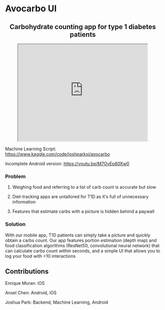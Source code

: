 # Avocarbo UI

<div align="center">
	<h2>Carbohydrate counting app for type 1 diabetes patients</h2>
	<iframe width="420" height="315" src="https://www.youtube.com/shorts/Q4NB3msjlTQ" style="vertical-align:middle"></iframe>
</div>

Machine Learning Script: https://www.kaggle.com/code/joshparksj/avocarbo

Incomplete Android version: https://youtu.be/M7OvEp80Xw0

### Problem
1. Weighing food and referring to a list of carb count is accurate but slow

2. Diet-tracking apps are untailored for T1D as it's full of unnecessary information

3. Features that estimate carbs with a picture is hidden behind a paywall

### Solution
With our mobile app, T1D patients can simply take a picture and quickly obtain a carbs count. Our app features portion estimation (depth map) and food classification algorithms (ResNet50, convolutional neural network) that can calculate carbs count within seconds, and a simple UI that allows you to log your food with <10 interactions

## Contributions
Enrique Moran: iOS

Ansel Chen: Android, iOS

Joshua Park: Backend, Machine Learning, Android

